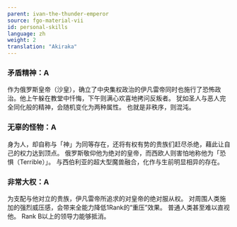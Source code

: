 ```yaml
---
parent: ivan-the-thunder-emperor
source: fgo-material-vii
id: personal-skills
language: zh
weight: 2
translation: "Akiraka"
---
```


### 矛盾精神：A

作为俄罗斯皇帝（沙皇），确立了中央集权政治的伊凡雷帝同时也施行了恐怖政治。他上午躲在教堂中忏悔，下午则满心欢喜地拷问反叛者。
犹如圣人与恶人完全同化般的精神，会随机变化为两种属性。
也就是非秩序，则混沌。

### 无辜的怪物：A

身为人，却自称与「神」为同等存在，还将有权有势的贵族们赶尽杀绝，藉此让自己的权力达到顶点。
俄罗斯敬仰他为绝对的皇帝，而西欧人则害怕地称他为「恐惧（Terrible）」。
与西伯利亚的超大型魔兽融合，化作与生前明显相异的存在。

### 非常大权：A

为支配与他对立的贵族，伊凡雷帝所追求的对皇帝的绝对服从权。
对周围人类施加的强烈威压感，会带来全能力降低1Rank的“重压”效果。
普通人类甚至难以直视他。
Rank B以上的领导力能够抵消。
